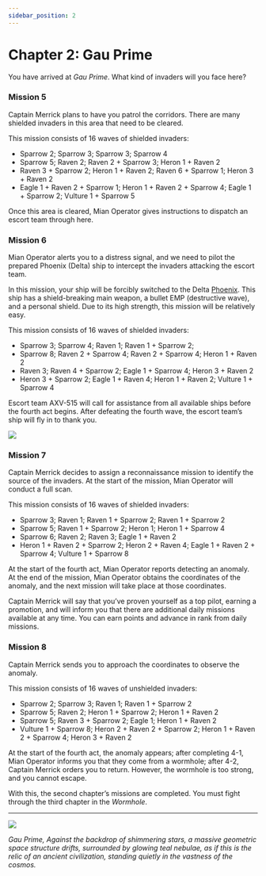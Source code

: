 ```yaml
---
sidebar_position: 2
---
```


# Chapter 2: Gau Prime

You have arrived at *Gau Prime*. What kind of invaders will you face here?

### Mission 5

Captain Merrick plans to have you patrol the corridors. There are many shielded invaders in this area that need to be cleared.

This mission consists of 16 waves of shielded invaders:

- Sparrow 2; Sparrow 3; Sparrow 3; Sparrow 4
- Sparrow 5; Raven 2; Raven 2 + Sparrow 3; Heron 1 + Raven 2
- Raven 3 + Sparrow 2; Heron 1 + Raven 2; Raven 6 + Sparrow 1; Heron 3 + Raven 2
- Eagle 1 + Raven 2 + Sparrow 1; Heron 1 + Raven 2 + Sparrow 4; Eagle 1 + Sparrow 2; Vulture 1 + Sparrow 5

Once this area is cleared, Mian Operator gives instructions to dispatch an escort team through here.

### Mission 6

Mian Operator alerts you to a distress signal, and we need to pilot the prepared Phoenix (Delta) ship to intercept the invaders attacking the escort team.

In this mission, your ship will be forcibly switched to the Delta [Phoenix](/Ship/Phoenix.md). This ship has a shield-breaking main weapon, a bullet EMP (destructive wave), and a personal shield. Due to its high strength, this mission will be relatively easy.

This mission consists of 16 waves of shielded invaders:

- Sparrow 3; Sparrow 4; Raven 1; Raven 1 + Sparrow 2;
- Sparrow 8; Raven 2 + Sparrow 4; Raven 2 + Sparrow 4; Heron 1 + Raven 2
- Raven 3; Raven 4 + Sparrow 2; Eagle 1 + Sparrow 4; Heron 3 + Raven 2
- Heron 3 + Sparrow 2; Eagle 1 + Raven 4; Heron 1 + Raven 2; Vulture 1 + Sparrow 4

Escort team AXV-515 will call for assistance from all available ships before the fourth act begins. After defeating the fourth wave, the escort team’s ship will fly in to thank you.

<img src="/Campaign/convoy.png" style={{zoom:0.5}}/>

### Mission 7

Captain Merrick decides to assign a reconnaissance mission to identify the source of the invaders. At the start of the mission, Mian Operator will conduct a full scan.

This mission consists of 16 waves of shielded invaders:

- Sparrow 3; Raven 1; Raven 1 + Sparrow 2; Raven 1 + Sparrow 2
- Sparrow 5; Raven 1 + Sparrow 2; Heron 1; Heron 1 + Sparrow 4
- Sparrow 6; Raven 2; Raven 3; Eagle 1 + Raven 2
- Heron 1 + Raven 2 + Sparrow 2; Heron 2 + Raven 4; Eagle 1 + Raven 2 + Sparrow 4; Vulture 1 + Sparrow 8

At the start of the fourth act, Mian Operator reports detecting an anomaly. At the end of the mission, Mian Operator obtains the coordinates of the anomaly, and the next mission will take place at those coordinates.

Captain Merrick will say that you’ve proven yourself as a top pilot, earning a promotion, and will inform you that there are additional daily missions available at any time. You can earn points and advance in rank from daily missions.

### Mission 8

Captain Merrick sends you to approach the coordinates to observe the anomaly.

This mission consists of 16 waves of unshielded invaders:

- Sparrow 2; Sparrow 3; Raven 1; Raven 1 + Sparrow 2
- Sparrow 5; Raven 2; Heron 1 + Sparrow 2; Heron 1 + Raven 2
- Sparrow 5; Raven 3 + Sparrow 2; Eagle 1; Heron 1 + Raven 2
- Vulture 1 + Sparrow 8; Heron 2 + Raven 2 + Sparrow 2; Heron 1 + Raven 2 + Sparrow 4; Heron 3 + Raven 2

At the start of the fourth act, the anomaly appears; after completing 4-1, Mian Operator informs you that they come from a wormhole; after 4-2, Captain Merrick orders you to return. However, the wormhole is too strong, and you cannot escape.

With this, the second chapter’s missions are completed. You must fight through the third chapter in the *Wormhole*.

---

<img src="/Campaign/gp.png" style={{zoom:0.5}}/>

*Gau Prime, Against the backdrop of shimmering stars, a massive geometric space structure drifts, surrounded by glowing teal nebulae, as if this is the relic of an ancient civilization, standing quietly in the vastness of the cosmos.*
